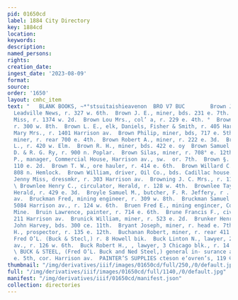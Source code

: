 ```yaml
---
pid: 01650cd
label: 1884 City Directory
key: 1884cd
location: 
keywords: 
description: 
named_persons: 
rights: 
creation_date: 
ingest_date: '2023-08-09'
format: 
source: 
order: '1650'
layout: cmhc_item
text: "   BLANK BOOKS, ~*°stsuitaishieavenon  BRO V7 BUC        Brown J. Hale, foreman,
  Leadville News, r. 327 w. 6th.  Brown J. E., miner, bds. 231 e. 7th.  Brown Lizzie
  Miss, r. 1374 w. 2d.  Brown Lou Mrs., col’ a, r. 229 e. 4th. °  Brown Lyman B. H.,
  r. 300 w. 8th.  Brown L. E., elk, Daniels, Fisher & Smith, r. 405 Harrison av.  Brown
  Mary Mrs., r. 1401 Harrison av.  Brown Philip, miner, bds, 717 e. 5th.  Brown Ralph,
  miner, r. rear 700 e. 4th.  Brown Robert A., miner, r. 222 e. 3d.  Brown Robert
  L., r. 420 w. Elm.  Brown R. H., miner, bds. 422 e. oy  Brown Samuel M., cashier,
  D. & R. G. Ry, r. 900 n. Poplar.  Brown Silas, miner, r. 708° e. 12th.  Brown Smith
  P., manager, Commercial House, Harrison av., sw.  or. 7th.  Brown §. T., clk, r.
  110 e. 2d.  Brown T. W., ore hauler, r. 414 e. 6th.  Brown Willard C., dairy, r.
  808 n. Hemlock.  Brown William, driver, Oil Co., bds. Cadillac house.  Browning
  Jenny Miss, dressmkr, r. 303 Harrison av.  Browning J. C. Mrs., r. 112 w. 12th.
  \ Brownlee Henry C., circulator, Herald, r. 128 w. 4th.  Brownlee Taylor B., circulator,
  Herald, r. 429 e. 3d.  Broyle Samuel M., butcher, F. R. Jeffery, r . 5214 Harrison
  av.  Bruckman Fred, mining engineer, r. 309 w. 8th.  Bruckman Samuel E., real estate,
  5084 Harrison av., r. 124 w. 6th.  Bruen Fred E., mining engincer, Col. Sellers’
  Mine.  Bruin Lawrence, painter, r. 714 e. 6th.  Brune Francis F., civil engineer,
  211 Harrison av.  Brunick William, miner, r. 523 e. 2d.  Brunker Henry, teamster,
  John Harvey, bds. 300 ce. 11th.  Bryant Joseph, miner, r. head e. 7th.  Bryant M.
  H., prospector, r. 135 e. 12th.  Buchanan Robert, miner, r. rear 411 e. 4th.  Buck
  Fred O’L. (Buck & Stecl,) r. 8 Howell bik.  Buck Linton N., lawyer, 203 Harrison
  av., r. 126 w. 6th.  Buck Robert H., , lawyer, 3 Chicago blk., r. 14 Chicago blk.
  \ BUCK & STEEL, (Fred O’L. Buck and Ned Steel,) general in- surance agents, 100
  e. 5th, cor. Harrison av.  PAINTER’S SUPPLIES cteson e‘ovren’s, 119 ©. ath si.    "
thumbnail: "/img/derivatives/iiif/images/01650cd/full/250,/0/default.jpg"
full: "/img/derivatives/iiif/images/01650cd/full/1140,/0/default.jpg"
manifest: "/img/derivatives/iiif/01650cd/manifest.json"
collection: directories
---
```

